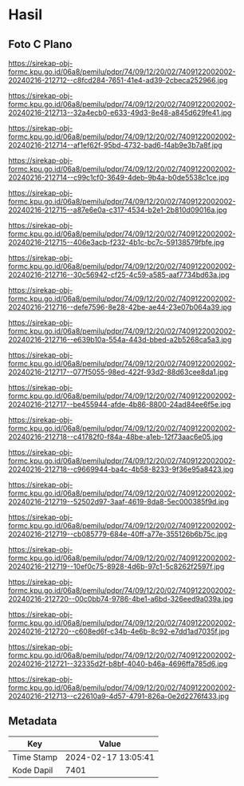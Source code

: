 # Hasil

## Foto C Plano

https://sirekap-obj-formc.kpu.go.id/06a8/pemilu/pdpr/74/09/12/20/02/7409122002002-20240216-212712--c8fcd284-7651-41e4-ad39-2cbeca252966.jpg

https://sirekap-obj-formc.kpu.go.id/06a8/pemilu/pdpr/74/09/12/20/02/7409122002002-20240216-212713--32a4ecb0-e633-49d3-8e48-a845d629fe41.jpg

https://sirekap-obj-formc.kpu.go.id/06a8/pemilu/pdpr/74/09/12/20/02/7409122002002-20240216-212714--af1ef62f-95bd-4732-bad6-f4ab9e3b7a8f.jpg

https://sirekap-obj-formc.kpu.go.id/06a8/pemilu/pdpr/74/09/12/20/02/7409122002002-20240216-212714--c99c1cf0-3649-4deb-9b4a-b0de5538c1ce.jpg

https://sirekap-obj-formc.kpu.go.id/06a8/pemilu/pdpr/74/09/12/20/02/7409122002002-20240216-212715--a87e6e0a-c317-4534-b2e1-2b810d09016a.jpg

https://sirekap-obj-formc.kpu.go.id/06a8/pemilu/pdpr/74/09/12/20/02/7409122002002-20240216-212715--406e3acb-f232-4b1c-bc7c-59138579fbfe.jpg

https://sirekap-obj-formc.kpu.go.id/06a8/pemilu/pdpr/74/09/12/20/02/7409122002002-20240216-212716--30c56942-cf25-4c59-a585-aaf7734bd63a.jpg

https://sirekap-obj-formc.kpu.go.id/06a8/pemilu/pdpr/74/09/12/20/02/7409122002002-20240216-212716--defe7596-8e28-42be-ae44-23e07b064a39.jpg

https://sirekap-obj-formc.kpu.go.id/06a8/pemilu/pdpr/74/09/12/20/02/7409122002002-20240216-212716--e639b10a-554a-443d-bbed-a2b5268ca5a3.jpg

https://sirekap-obj-formc.kpu.go.id/06a8/pemilu/pdpr/74/09/12/20/02/7409122002002-20240216-212717--077f5055-98ed-422f-93d2-88d63cee8da1.jpg

https://sirekap-obj-formc.kpu.go.id/06a8/pemilu/pdpr/74/09/12/20/02/7409122002002-20240216-212717--be455944-afde-4b86-8800-24ad84ee6f5e.jpg

https://sirekap-obj-formc.kpu.go.id/06a8/pemilu/pdpr/74/09/12/20/02/7409122002002-20240216-212718--c41782f0-f84a-48be-a1eb-12f73aac6e05.jpg

https://sirekap-obj-formc.kpu.go.id/06a8/pemilu/pdpr/74/09/12/20/02/7409122002002-20240216-212718--c9669944-ba4c-4b58-8233-9f36e95a8423.jpg

https://sirekap-obj-formc.kpu.go.id/06a8/pemilu/pdpr/74/09/12/20/02/7409122002002-20240216-212719--52502d97-3aaf-4619-8da8-5ec000385f9d.jpg

https://sirekap-obj-formc.kpu.go.id/06a8/pemilu/pdpr/74/09/12/20/02/7409122002002-20240216-212719--cb085779-684e-40ff-a77e-355126b6b75c.jpg

https://sirekap-obj-formc.kpu.go.id/06a8/pemilu/pdpr/74/09/12/20/02/7409122002002-20240216-212719--10ef0c75-8928-4d6b-97c1-5c8262f2597f.jpg

https://sirekap-obj-formc.kpu.go.id/06a8/pemilu/pdpr/74/09/12/20/02/7409122002002-20240216-212720--00c0bb74-9786-4be1-a6bd-326eed9a039a.jpg

https://sirekap-obj-formc.kpu.go.id/06a8/pemilu/pdpr/74/09/12/20/02/7409122002002-20240216-212720--c608ed6f-c34b-4e6b-8c92-e7dd1ad7035f.jpg

https://sirekap-obj-formc.kpu.go.id/06a8/pemilu/pdpr/74/09/12/20/02/7409122002002-20240216-212721--32335d2f-b8bf-4040-b46a-4696ffa785d6.jpg

https://sirekap-obj-formc.kpu.go.id/06a8/pemilu/pdpr/74/09/12/20/02/7409122002002-20240216-212713--c22610a9-4d57-4791-826a-0e2d2276f433.jpg


## Metadata

| Key        | Value               |
| ---------- | ------------------- |
| Time Stamp | 2024-02-17 13:05:41 |
| Kode Dapil | 7401                |



